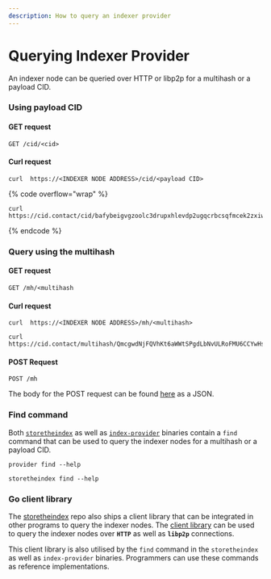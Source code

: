 ```yaml
---
description: How to query an indexer provider
---
```


# Querying Indexer Provider

An indexer node can be queried over HTTP or libp2p for a multihash or a payload CID.

### Using payload CID

#### GET request

```
GET /cid/<cid>
```

#### Curl request

```
curl  https://<INDEXER NODE ADDRESS>/cid/<payload CID>
```

{% code overflow="wrap" %}
```
curl https://cid.contact/cid/bafybeigvgzoolc3drupxhlevdp2ugqcrbcsqfmcek2zxiw5wctk3xjpjwy
```
{% endcode %}

### Query using the multihash

#### GET request

```
GET /mh/<multihash
```

#### Curl request

```
curl  https://<INDEXER NODE ADDRESS>/mh/<multihash>
```

```
curl https://cid.contact/multihash/QmcgwdNjFQVhKt6aWWtSPgdLbNvULRoFMU6CCYwHsN3EEH
```

#### POST Request

```
POST /mh
```

The body for the POST request can be found [here](https://github.com/filecoin-project/storetheindex/blob/f824c7f1f08c606bdc069e9454dfcf157680841e/api/v0/finder/model/model.go#L14-L16) as a JSON.

### Find command

Both [`storetheindex`](https://github.com/filecoin-project/storetheindex) as well as [`index-provider`](https://github.com/filecoin-project/index-provider) binaries contain a `find` command that can be used to query the indexer nodes for a multihash or a payload CID.

```
provider find --help
```

```
storetheindex find --help
```

### Go client library

The [storetheindex](https://github.com/filecoin-project/storetheindex) repo also ships a client library that can be integrated in other programs to query the indexer nodes. The [client library](https://github.com/filecoin-project/storetheindex/tree/main/api/v0/finder/client) can be used to query the indexer nodes over **`HTTP`** as well as **`libp2p`** connections.&#x20;

This client library is also utilised by the `find` command in the `storetheindex` as well as `index-provider` binaries. Programmers can use these commands as reference implementations.
